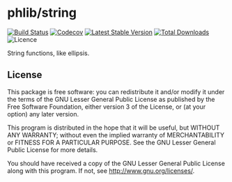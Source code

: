 # phlib/string

[![Build Status](https://img.shields.io/travis/phlib/string/master.svg)](https://travis-ci.org/phlib/string)
[![Codecov](https://img.shields.io/codecov/c/github/phlib/string.svg)](https://codecov.io/gh/phlib/string)
[![Latest Stable Version](https://img.shields.io/packagist/v/phlib/string.svg)](https://packagist.org/packages/phlib/string)
[![Total Downloads](https://img.shields.io/packagist/dt/phlib/string.svg)](https://packagist.org/packages/phlib/string)
![Licence](https://img.shields.io/github/license/phlib/string.svg)

String functions, like ellipsis.

## License

This package is free software: you can redistribute it and/or modify
it under the terms of the GNU Lesser General Public License as published by
the Free Software Foundation, either version 3 of the License, or
(at your option) any later version.

This program is distributed in the hope that it will be useful,
but WITHOUT ANY WARRANTY; without even the implied warranty of
MERCHANTABILITY or FITNESS FOR A PARTICULAR PURPOSE.  See the
GNU Lesser General Public License for more details.

You should have received a copy of the GNU Lesser General Public License
along with this program.  If not, see <http://www.gnu.org/licenses/>.
